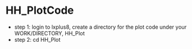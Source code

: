# HH_PlotCode
* step 1: login to lxplus8, create a directory for the plot code under your WORK/DIRECTORY, HH_Plot
* step 2: cd HH_Plot
